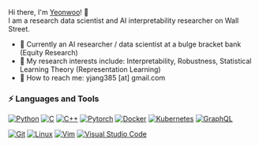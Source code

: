 Hi there, I'm [Yeonwoo](https://yoenoo.github.io/)! 👋<br/>
I am a research data scientist and AI interpretability researcher on Wall Street.

- 💼 Currently an AI researcher / data scientist at a bulge bracket bank (Equity Research)
- 💭 My research interests include: Interpretability, Robustness, Statistical Learning Theory (Representation Learning)
- 📩 How to reach me: yjang385 [at] gmail.com
  
### ⚡ Languages and Tools
<div>
  
[![Python](https://img.shields.io/badge/-Python-3776AB?style=flat-square&logo=Python&logoColor=white)]()
[![C](https://img.shields.io/badge/C-00599C?style=flat-square&logo=c&logoColor=white)]()
[![C++](https://img.shields.io/badge/C++-%2300599C.svg?style=flat-square&logo=c%2B%2B&logoColor=white)]()
[![Pytorch](https://img.shields.io/badge/-Pytorch-EE4C2C?style=flat-square&logo=PyTorch&logoColor=white)]()
[![Docker](https://img.shields.io/badge/-Docker-2496ED?style=flat-square&logo=Docker&logoColor=white)]()
[![Kubernetes](https://img.shields.io/badge/kubernetes-%23326ce5.svg?style=flat-square&logo=kubernetes&logoColor=white)]()
[![GraphQL](https://img.shields.io/badge/-GraphQL-E10098?style=flat-square&logo=graphql&logoColor=white)]()

[![Git](https://img.shields.io/badge/git-%23F05033.svg?style=flat-square&logo=git&logoColor=white)]()
[![Linux](https://img.shields.io/badge/-Linux-FCC624?style=flat-square&logo=Linux&logoColor=white)]()
[![Vim](https://img.shields.io/badge/VIM-%2311AB00.svg?style=flat-square&logo=vim&logoColor=white)]()
[![Visual Studio Code](https://img.shields.io/badge/Visual%20Studio%20Code-0078d7.svg?style=flat-square&logo=visual-studio-code&logoColor=white)]()

</div>
